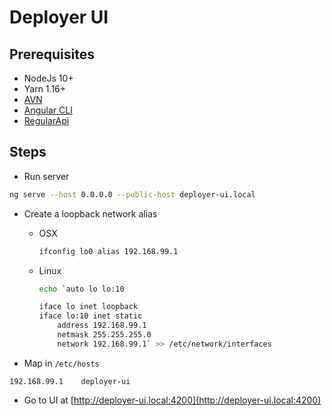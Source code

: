 # **Deployer UI**

## **Prerequisites**

* NodeJs 10+
* Yarn 1.16+
* [AVN](https://www.npmjs.com/package/avn)
* [Angular CLI](https://github.com/angular/angular-cli)
* [RegularApi](https://github.com/dorefactor/RegularApi)

## **Steps**

* Run server

```sh
ng serve --host 0.0.0.0 --public-host deployer-ui.local
```

* Create a loopback network alias

  * OSX

    ```sh
    ifconfig lo0 alias 192.168.99.1
    ```

  * Linux

    ```sh
    echo `auto lo lo:10

    iface lo inet loopback
    iface lo:10 inet static
        address 192.168.99.1
        netmask 255.255.255.0
        network 192.168.99.1` >> /etc/network/interfaces
    ```

* Map in `/etc/hosts`

```file
192.168.99.1    deployer-ui
```

* Go to UI at [http://deployer-ui.local:4200](http://deployer-ui.local:4200)
